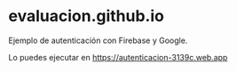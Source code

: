# evaluacion.github.io
Ejemplo de autenticación con Firebase y Google.

Lo puedes ejecutar en https://autenticacion-3139c.web.app
